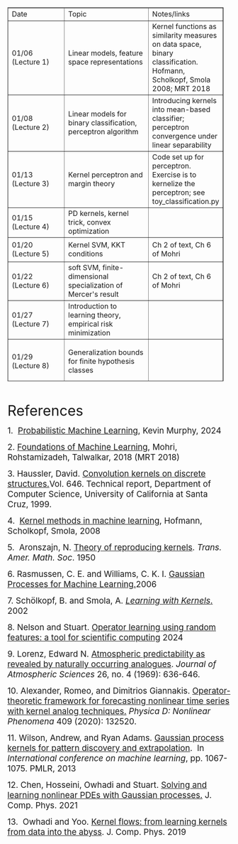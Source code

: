 <table style="border-collapse: collapse; width: 96.875%; height: 842px;" border="1">
    <tbody>
        <tr style="height: 29px;">
            <td style="width: 33.2845%; height: 29px;">Date</td>
            <td style="width: 33.2845%; height: 29px;">Topic</td>
            <td style="width: 33.2845%; height: 29px;">Notes/links</td>
        </tr>
        <tr style="height: 29px;">
            <td style="width: 33.2845%; height: 29px;">01/06 (Lecture 1)</td>
            <td style="width: 33.2845%; height: 29px;">Linear models, feature space representations</td>
            <td style="width: 33.2845%; height: 29px;">Kernel functions as similarity measures on data space, binary classification. Hofmann, Scholkopf, Smola 2008; MRT 2018</td>
        </tr>
        <tr style="height: 53px;">
            <td style="width: 33.2845%; height: 53px;">01/08 (Lecture 2)</td>
            <td style="width: 33.2845%; height: 53px;">Linear models for binary classification, perceptron algorithm</td>
            <td style="width: 33.2845%; height: 53px;">Introducing kernels into mean-based classifier; perceptron convergence under linear separability</td>
        </tr>
        <tr style="height: 29px;">
            <td style="width: 33.2845%; height: 29px;">01/13 (Lecture 3)</td>
            <td style="width: 33.2845%; height: 29px;">Kernel perceptron and margin theory</td>
            <td style="width: 33.2845%; height: 29px;">Code set up for perceptron. Exercise is to kernelize the perceptron; see toy_classification.py</td>
        </tr>
        <tr style="height: 29px;">
            <td style="width: 33.2845%; height: 29px;">01/15 (Lecture 4)</td>
            <td style="width: 33.2845%; height: 29px;">PD kernels, kernel trick, convex optimization</td>
            <td style="width: 33.2845%; height: 29px;"></td>
        </tr>
        <tr style="height: 55px;">
            <td style="width: 33.2845%; height: 55px;">01/20 (Lecture 5)</td>
            <td style="width: 33.2845%; height: 55px;">Kernel SVM, KKT conditions</td>
            <td style="width: 33.2845%; height: 55px;">Ch 2 of text, Ch 6 of Mohri</td>
        </tr>
        <tr style="height: 53px;">
            <td style="width: 33.2845%; height: 53px;">01/22 (Lecture 6)</td>
            <td style="width: 33.2845%; height: 53px;">soft SVM, finite-dimensional specialization of Mercer's result</td>
            <td style="width: 33.2845%; height: 53px;">Ch 2 of text, Ch 6 of Mohri&nbsp;</td>
        </tr>
        <tr style="height: 53px;">
            <td style="width: 33.2845%; height: 53px;">01/27 (Lecture 7)</td>
            <td style="width: 33.2845%; height: 53px;">Introduction to learning theory, empirical risk minimization</td>
            <td style="width: 33.2845%; height: 53px;"></td>
        </tr>
        <tr style="height: 101px;">
            <td style="width: 33.2845%; height: 101px;">01/29 (Lecture 8)</td>
            <td style="width: 33.2845%; height: 101px;">Generalization bounds for finite hypothesis classes</td>
            <td style="width: 33.2845%; height: 101px;"></td>
        </tr>
        <tr style="height: 53px;">
            <td style="width: 33.2845%; height: 53px;">02/03 (Lecture 9)</td>
            <td style="width: 33.2845%; height: 53px;">Linear regression, least squares problems -- optimization and linear algebraic viewpoints</td>
            <td style="width: 33.2845%; height: 53px;"></td>
        </tr>
        <tr style="height: 29px;">
            <td style="width: 33.2845%; height: 29px;">02/05 (Lecture 10)</td>
            <td style="width: 33.2845%; height: 29px;">Reproducing kernel Hilbert spaces: proof of existence/construction</td>
            <td style="width: 33.2845%; height: 29px;"></td>
        </tr>
        <tr style="height: 53px;">
            <td style="width: 33.2845%; height: 53px;">02/10 (Lecture 11)</td>
            <td style="width: 33.2845%; height: 53px;">Recall Mercer's theorem; connection between RKHS and Mercer feature maps</td>
            <td style="width: 33.2845%; height: 53px;"></td>
        </tr>
        <tr style="height: 29px;">
            <td style="width: 33.2845%; height: 29px;">02/12 (Lecture 12)</td>
            <td style="width: 33.2845%; height: 29px;">Feature maps continued, regularization and connection to generalization</td>
            <td style="width: 33.2845%; height: 29px;"></td>
        </tr>
        <tr style="height: 53px;">
            <td style="width: 33.2845%; height: 53px;">02/17 (Lecture 13)</td>
            <td style="width: 33.2845%; height: 53px;">Kernel integral operator, regularization, representer theorem</td>
            <td style="width: 33.2845%; height: 53px;"></td>
        </tr>
        <tr style="height: 29px;">
            <td style="width: 33.2845%; height: 29px;">02/19 (Lecture 14)</td>
            <td style="width: 33.2845%; height: 29px;">Student paper - I</td>
            <td style="width: 33.2845%; height: 29px;"></td>
        </tr>
        <tr style="height: 29px;">
            <td style="width: 33.2845%; height: 29px;">02/24 (Lecture 15)</td>
            <td style="width: 33.2845%; height: 29px;">Student paper - II</td>
            <td style="width: 33.2845%; height: 29px;"></td>
        </tr>
        <tr style="height: 29px;">
            <td style="width: 33.2845%; height: 29px;">02/26 (Lecture 16)</td>
            <td style="width: 33.2845%; height: 29px;">Student paper - III</td>
            <td style="width: 33.2845%; height: 29px;"></td>
        </tr>
        <tr style="height: 29px;">
            <td style="width: 33.2845%; height: 29px;">03/03</td>
            <td style="width: 33.2845%; height: 29px;">Student presentations - I</td>
            <td style="width: 33.2845%; height: 29px;"></td>
        </tr>
        <tr style="height: 29px;">
            <td style="width: 33.2845%; height: 29px;">03/05 -&gt; 02/28</td>
            <td style="width: 33.2845%; height: 29px;">Student presentations - II</td>
            <td style="width: 33.2845%; height: 29px;"></td>
        </tr>
        <tr style="height: 29px;">
            <td style="width: 33.2845%; height: 29px;">03/10</td>
            <td style="width: 33.2845%; height: 29px;">Students presentations - III</td>
            <td style="width: 33.2845%; height: 29px;"></td>
        </tr>
        <tr style="height: 5px;">
            <td style="width: 33.2845%; height: 5px;"></td>
            <td style="width: 33.2845%; height: 5px;"></td>
            <td style="width: 33.2845%; height: 5px;"></td>
        </tr>
        <tr style="height: 10px;">
            <td style="width: 33.2845%; height: 10px;"></td>
            <td style="width: 33.2845%; height: 10px;"></td>
            <td style="width: 33.2845%; height: 10px;"></td>
        </tr>
        <tr style="height: 5px;">
            <td style="width: 33.2845%; height: 5px;"></td>
            <td style="width: 33.2845%; height: 5px;"></td>
            <td style="width: 33.2845%; height: 5px;"></td>
        </tr>
    </tbody>
</table>
<p>&nbsp;</p>
<p><span style="font-size: 24pt;">References</span></p>
<p><span style="font-size: 14pt;">1.&nbsp; <a class="inline_disabled" href="https://probml.github.io/pml-book/book2.html" target="_blank" rel="noopener">Probabilistic Machine Learning,</a> Kevin Murphy, 2024</span></p>
<p><span style="font-size: 14pt;">2. <a class="inline_disabled" href="https://cs.nyu.edu/~mohri/mlbook/" target="_blank" rel="noopener">Foundations of Machine Learning</a>, Mohri, Rohstamizadeh, Talwalkar, 2018 (MRT 2018)<br /></span></p>
<p><span style="font-size: 14pt;">3. Haussler, David. <a class="inline_disabled" title="Link" href="https://citeseerx.ist.psu.edu/document?repid=rep1&amp;type=pdf&amp;doi=5ee0d8aeb2cb01ef4d8a858d234e72a7400c03ac" target="_blank" rel="noopener">Convolution kernels on discrete structures.</a>Vol. 646. Technical report, Department of Computer Science, University of California at Santa Cruz, 1999.</span></p>
<p><span style="font-size: 14pt;">4.&nbsp; <a class="inline_disabled" href="https://projecteuclid.org/journals/annals-of-statistics/volume-36/issue-3/Kernel-methods-in-machine-learning/10.1214/009053607000000677.full" target="_blank" rel="noopener">Kernel methods in machine learning</a>, Hofmann, Scholkopf, Smola, 2008</span></p>
<p><span style="font-size: 14pt;">5. &nbsp;Aronszajn, N. <a class="inline_disabled" href="https://doi.org/10.2307/1990404" target="_blank" rel="noopener">Theory of reproducing kernels</a>. <i>Trans. Amer. Math. Soc</i>. 1950</span></p>
<p><span style="font-size: 14pt;">6. Rasmussen, C. E. and Williams, C. K. I. <a class="inline_disabled" title="Link" href="https://research-ebsco-com.proxy.uchicago.edu/c/ijaglh/search/details/qmxeq2d4r5?db=e000xna" target="_blank" rel="noopener">Gaussian Processes for Machine Learning.</a>2006 </span></p>
<p><span style="font-size: 14pt;">7. Sch&ouml;lkopf, B. and Smola, A. <a class="inline_disabled" href="https://direct.mit.edu/books/monograph/1821/Learning-with-KernelsSupport-Vector-Machines" target="_blank" rel="noopener"><i>Learning with Kernels</i>.</a> 2002</span></p>
<p><span style="font-size: 14pt;">8. Nelson and Stuart. <a class="inline_disabled" href="https://epubs.siam.org/doi/abs/10.1137/24M1648703" target="_blank" rel="noopener">Operator learning using random features: a tool for scientific computing</a> 2024</span></p>
<p><span style="font-size: 14pt;">9. Lorenz, Edward N. <a class="inline_disabled" href="https://journals.ametsoc.org/downloadpdf/journals/atsc/26/4/1520-0469_1969_26_636_aparbn_2_0_co_2.pdf" target="_blank" rel="noopener">Atmospheric predictability as revealed by naturally occurring analogues</a>. <i>Journal of Atmospheric Sciences</i> 26, no. 4 (1969): 636-646.</span></p>
<p><span style="font-size: 14pt;">10. Alexander, Romeo, and Dimitrios Giannakis. <a class="inline_disabled" href="https://www.sciencedirect.com/science/article/pii/S016727891930377X" target="_blank" rel="noopener">Operator-theoretic framework for forecasting nonlinear time series with kernel analog techniques.</a><i> Physica D: Nonlinear Phenomena</i> 409 (2020): 132520.</span></p>
<p><span style="font-size: 14pt;">11. Wilson, Andrew, and Ryan Adams. <a class="inline_disabled" href="http://proceedings.mlr.press/v28/wilson13.html" target="_blank" rel="noopener">Gaussian process kernels for pattern discovery and extrapolation</a>.&nbsp; In <i>International conference on machine learning</i>, pp. 1067-1075. PMLR, 2013</span></p>
<p><span style="font-size: 14pt;">12. Chen, Hosseini, Owhadi and Stuart. <a class="inline_disabled" href="https://www.sciencedirect.com/science/article/pii/S0021999121005635" target="_blank" rel="noopener">Solving and learning nonlinear PDEs with Gaussian processes.</a> J. Comp. Phys. 2021</span></p>
<p><span style="font-size: 14pt;">13.&nbsp; Owhadi and Yoo. <a class="inline_disabled" href="https://www.sciencedirect.com/science/article/pii/S0021999119302232" target="_blank" rel="noopener">Kernel flows: from learning kernels from data into the abyss</a>. J. Comp. Phys. 2019</span></p>
<p>&nbsp;</p>
<p>&nbsp;</p>
<p>&nbsp;</p>
<p>&nbsp;</p>
<p>&nbsp;</p>
<p>&nbsp;</p>
